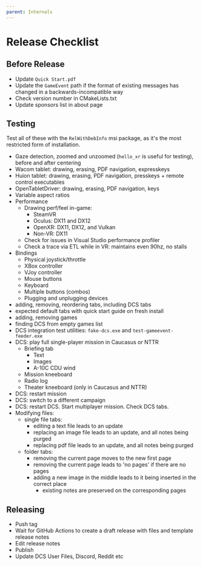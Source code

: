 ```yaml
---
parent: Internals
---
```


# Release Checklist

## Before Release

* Update `Quick Start.pdf`
* Update the `GameEvent` path if the format of existing messages has changed in a backwards-incompatible way
* Check version number in CMakeLists.txt
* Update sponsors list in about page

## Testing

Test all of these with the `RelWithDebInfo` msi package, as it's the most restricted form of installation.

* Gaze detection, zoomed and unzoomed (`hello_xr` is useful for testing), before and after centering
* Wacom tablet: drawing, erasing, PDF navigation, expresskeys
* Huion tablet: drawing, erasing, PDF navigation, presskeys + remote control executables
* OpenTabletDriver: drawing, erasing, PDF navigation, keys
* Variable aspect ratios
* Performance
  * Drawing perf/feel in-game:
    * SteamVR
    * Oculus: DX11 and DX12
    * OpenXR: DX11, DX12, and Vulkan
    * Non-VR: DX11
  * Check for issues in Visual Studio performance profiler
  * Check a trace via ETL while in VR: maintains even 90hz, no stalls
* Bindings
  * Physical joystick/throttle
  * XBox controller
  * VJoy controller
  * Mouse buttons
  * Keyboard
  * Multiple buttons (combos)
  * Plugging and unplugging devices
* adding, removing, reordering tabs, including DCS tabs
* expected default tabs with quick start guide on fresh install
* adding, removing games
* finding DCS from empty games list
* DCS integration test utilities: `fake-dcs.exe` and `test-gameevent-feeder.exe`
* DCS: play full single-player mission in Caucasus or NTTR
  * Briefing tab
    * Text
    * Images
    * A-10C CDU wind
  * Mission kneeboard
  * Radio log
  * Theater kneeboard (only in Caucasus and NTTR)
* DCS: restart mission
* DCS: switch to a different campaign
* DCS: restart DCS. Start multiplayer mission. Check DCS tabs.
* Modifying files:
  * single file tabs:
    * editing a text file leads to an update
    * replacing an image file leads to an update, and all notes being purged
    * replacing pdf file leads to an update, and all notes being purged
  * folder tabs:
    * removing the current page moves to the new first page
    * removing the current page leads to 'no pages' if there are no pages
    * adding a new image in the middle leads to it being inserted in the correct place
      * existing notes are preserved on the corresponding pages

## Releasing

* Push tag
* Wait for GitHub Actions to create a draft release with files and template release notes
* Edit release notes
* Publish
* Update DCS User Files, Discord, Reddit etc
